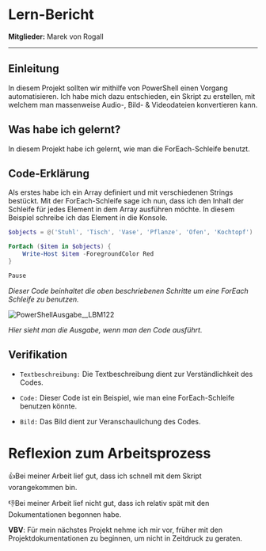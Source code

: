 # Lern-Bericht

**Mitglieder:** Marek von Rogall

-----------------------------------------------------------------------------------------------------------------------------------------------------------------------
## Einleitung

In diesem Projekt sollten wir mithilfe von PowerShell einen Vorgang automatisieren.
Ich habe mich dazu entschieden, ein Skript zu erstellen, mit welchem man massenweise Audio-, Bild- & Videodateien konvertieren kann.

## Was habe ich gelernt?

In diesem Projekt habe ich gelernt, wie man die ForEach-Schleife benutzt.

## Code-Erklärung

Als erstes habe ich ein Array definiert und mit verschiedenen Strings bestückt.
Mit der ForEach-Schleife sage ich nun, dass ich den Inhalt der Schleife für jedes Element in dem Array ausführen möchte.
In diesem Beispiel schreibe ich das Element in die Konsole.

```powershell
$objects = @('Stuhl', 'Tisch', 'Vase', 'Pflanze', 'Ofen', 'Kochtopf')

ForEach ($item in $objects) {
    Write-Host $item -ForegroundColor Red
}

Pause
```
*Dieser Code beinhaltet die oben beschriebenen Schritte um eine ForEach Schleife zu benutzen.*

![PowerShellAusgabe__LBM122](https://github.com/marekvonrogall/M122-Skriptsprachen/assets/110893394/dd2fb4d7-e62d-4bb4-bcb7-bb233dd85b9c)

*Hier sieht man die Ausgabe, wenn man den Code ausführt.*



## Verifikation

* `Textbeschreibung:` Die Textbeschreibung dient zur Verständlichkeit des Codes.

* `Code:` Dieser Code ist ein Beispiel, wie man eine ForEach-Schleife benutzen könnte.

* `Bild:` Das Bild dient zur Veranschaulichung des Codes.

# Reflexion zum Arbeitsprozess


👍Bei meiner Arbeit lief gut, dass ich schnell mit dem Skript vorangekommen bin.


👎Bei meiner Arbeit lief nicht gut, dass ich relativ spät mit den Dokumentationen begonnen habe.


**VBV**: Für mein nächstes Projekt nehme ich mir vor, früher mit den Projektdokumentationen zu beginnen, um nicht in Zeitdruck zu geraten.


